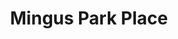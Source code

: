 ---
photo_name: /img/Mingus-Place.jpg
photo_alt: Mingus Park Place in Coos Bay, OR
title: Mingus Park Place
property_name: Mingus Park Place
property_category: 4 - Vacation Rental Homes
address:
  street: 
  street2: 
  city: Coos Bay
  state: OR
  zip: '97420'
phone_toll_free: 
phone_local: 
units: '1'
cost: 3 - $$$
property_description: >-
  Beautifully renovated, historic two story home, conveniently located in downtown Coos Bay, just a short walk to restaurants, pubs, shops and the boardwalk, and situated directly across the street from beautiful Mingus Park.
website: 'https://www.vrbo.com/1145036'
amenityList: 
  - amenitySelect: '6'
  - amenitySelect: '7'
---